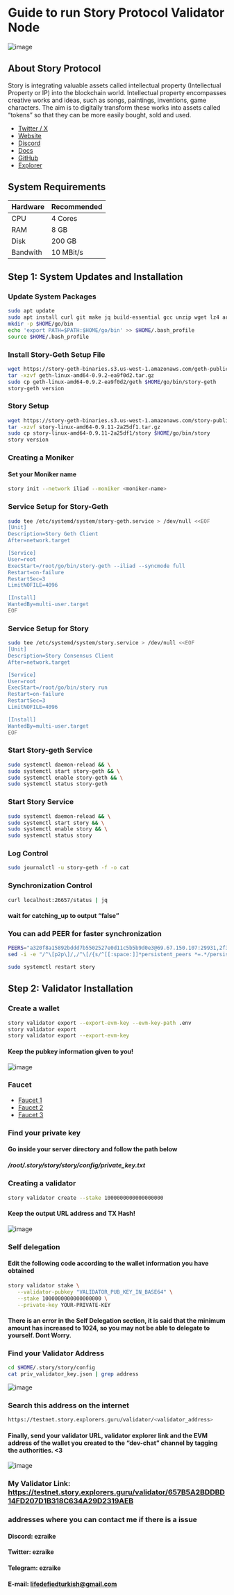 # Guide to run Story Protocol Validator Node

![image](https://github.com/user-attachments/assets/ceb92713-eb1c-4c95-98f1-ce4f969a4a7e)

## About Story Protocol

Story is integrating valuable assets called intellectual property (Intellectual Property or IP) into the blockchain world. Intellectual property encompasses creative works and ideas, such as songs, paintings, inventions, game characters. The aim is to digitally transform these works into assets called “tokens” so that they can be more easily bought, sold and used.

* [Twitter / X](https://x.com/StoryProtocol)
* [Website](https://www.storyprotocol.xyz/)
* [Discord](https://discord.gg/storyprotocol)
* [Docs](https://docs.story.foundation/docs/what-is-story)
* [GitHub](https://github.com/storyprotocol)
* [Explorer](https://explorer.story.foundation/)

## System Requirements

| Hardware   | Recommended |
|------------|-------------|
| CPU        | 4 Cores     |
| RAM        | 8 GB        |
| Disk       | 200 GB      |
| Bandwith   | 10 MBit/s   |

## Step 1: System Updates and Installation

### Update System Packages
```bash
sudo apt update
sudo apt install curl git make jq build-essential gcc unzip wget lz4 aria2 -y
mkdir -p $HOME/go/bin
echo 'export PATH=$PATH:$HOME/go/bin' >> $HOME/.bash_profile
source $HOME/.bash_profile
```

### Install Story-Geth Setup File

```bash
wget https://story-geth-binaries.s3.us-west-1.amazonaws.com/geth-public/geth-linux-amd64-0.9.2-ea9f0d2.tar.gz
tar -xzvf geth-linux-amd64-0.9.2-ea9f0d2.tar.gz
sudo cp geth-linux-amd64-0.9.2-ea9f0d2/geth $HOME/go/bin/story-geth
story-geth version
```

### Story Setup
```bash
wget https://story-geth-binaries.s3.us-west-1.amazonaws.com/story-public/story-linux-amd64-0.9.11-2a25df1.tar.gz
tar -xzvf story-linux-amd64-0.9.11-2a25df1.tar.gz
sudo cp story-linux-amd64-0.9.11-2a25df1/story $HOME/go/bin/story
story version
```

### Creating a Moniker
#### Set your Moniker name
```bash
story init --network iliad --moniker <moniker-name>
```

### Service Setup for Story-Geth
```bash
sudo tee /etc/systemd/system/story-geth.service > /dev/null <<EOF
[Unit]
Description=Story Geth Client
After=network.target

[Service]
User=root
ExecStart=/root/go/bin/story-geth --iliad --syncmode full
Restart=on-failure
RestartSec=3
LimitNOFILE=4096

[Install]
WantedBy=multi-user.target
EOF
```

### Service Setup for Story
```bash
sudo tee /etc/systemd/system/story.service > /dev/null <<EOF
[Unit]
Description=Story Consensus Client
After=network.target

[Service]
User=root
ExecStart=/root/go/bin/story run
Restart=on-failure
RestartSec=3
LimitNOFILE=4096

[Install]
WantedBy=multi-user.target
EOF
```

### Start Story-geth Service
```bash
sudo systemctl daemon-reload && \
sudo systemctl start story-geth && \
sudo systemctl enable story-geth && \
sudo systemctl status story-geth
```

### Start Story Service
```bash
sudo systemctl daemon-reload && \
sudo systemctl start story && \
sudo systemctl enable story && \
sudo systemctl status story
```

### Log Control
```bash
sudo journalctl -u story-geth -f -o cat
```

### Synchronization Control
```bash
curl localhost:26657/status | jq
```
#### wait for catching_up to output “false”

### You can add PEER for faster synchronization
```bash
PEERS="a320f8a15892bddd7b5502527e0d11c5b5b9d0e3@69.67.150.107:29931,2f372238bf86835e8ad68c0db12351833c40e8ad@story-testnet-rpc.itrocket.net:26656,d4c5dcfbec11d80399bcf18d83a157259ca3efc7@138.201.200.100:26656,15c7e2b630c04ee11b2c3cfbfb1ede0379df9407@52.74.117.64:26656,359e4420e63db005d8e39c490ad1c1c329a68df3@3.222.216.118:26656,eeb7d2096a887f8ff8fdde2695c394fcf5a19273@194.238.30.192:36656,0b512c9a4421c0259813aaa05c865f82365fa7c0@3.1.137.11:26656,f4d96bf0dc67a05a48287ca2c821bc8e1d2b2023@63.35.134.129:26656,5e4f9ce2d20f2d3ef7f5c92796b1b954384cbfe1@34.234.176.168:26656,371ee318d105b0239b3997c287068ccbbcd46a91@3.248.113.42:26656,df40eee673df8eb3eddd10b359539f0e86ecaee3@207.244.230.111:36656,c82d2b5fe79e3159768a77f25eee4f22e3841f56@3.209.222.59:26656,960278d079a111b44c207dca7c2ffac640b477d1@44.223.234.211:26656,1708afbf73e2fbbb5a943aa2d97c976bf8e0d25c@52.9.183.131:26656,1cceccb08bae25a0f91fe85b0ca562fa791f47aa@184.169.154.204:26656,8876a2351818d73c73d97dcf53333e6b7a58c114@3.225.157.207:26656,0a2bc2ce69b7292deaf0b6a33af76bf9b2e25ec6@88.198.46.55:41656,6bb4ed28b08a186fc1373cfc2e96b83165c1e882@162.55.245.254:33656,a2fe3dfd6396212e8b4210708e878de99307843c@54.209.160.71:26656,aac5871efa351872789eef15c2da7a55a68abdad@88.218.226.79:26656"
sed -i -e "/^\[p2p\]/,/^\[/{s/^[[:space:]]*persistent_peers *=.*/persistent_peers = \"$PEERS\"/}" $HOME/.story/story/config/config.toml

sudo systemctl restart story
```

## Step 2: Validator Installation

### Create a wallet
```bash
story validator export --export-evm-key --evm-key-path .env
story validator export
story validator export --export-evm-key 
```
#### Keep the pubkey information given to you!
![image](https://github.com/user-attachments/assets/8779935b-368f-4541-a504-b653f644bc9f)

### Faucet
* [Faucet 1](https://faucet.story.foundation/)
* [Faucet 2](https://thirdweb.com/story-iliad-testnet)
* [Faucet 3](https://faucet.quicknode.com/story)

### Find your private key
#### Go inside your server directory and follow the path below

##### /root/.story/story/story/config/private_key.txt

### Creating a validator
```bash
story validator create --stake 1000000000000000000
```
#### Keep the output URL address and TX Hash!
![image](https://github.com/user-attachments/assets/fac5c11e-119a-4f18-8fc5-d9fcc329e7e1)


### Self delegation
#### Edit the following code according to the wallet information you have obtained
```bash
story validator stake \
   --validator-pubkey "VALIDATOR_PUB_KEY_IN_BASE64" \
   --stake 1000000000000000000 \
   --private-key YOUR-PRIVATE-KEY
```
#### There is an error in the Self Delegation section, it is said that the minimum amount has increased to 1024, so you may not be able to delegate to yourself. Dont Worry.

### Find your Validator Address
```bash
cd $HOME/.story/story/config
cat priv_validator_key.json | grep address
```
![image](https://github.com/user-attachments/assets/1bf2f40e-33cc-4923-8729-5cd23fc5be74)

### Search this address on the internet
```bash
https://testnet.story.explorers.guru/validator/<validator_address>
```
#### Finally, send your validator URL, validator explorer link and the EVM address of the wallet you created to the “dev-chat” channel by tagging the authorities. <3

![image](https://github.com/user-attachments/assets/631bb70d-9a50-40bb-ac4c-ed9931d8b8d6)


### My Validator Link: https://testnet.story.explorers.guru/validator/657B5A2BDDBD14FD207D1B318C634A29D2319AEB

### addresses where you can contact me if there is a issue 

#### Discord: ezraike
#### Twitter: ezraike
#### Telegram: ezraike
#### E-mail: lifedefiedturkish@gmail.com






